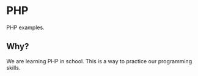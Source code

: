 # PHP
PHP examples. 

## Why?
We are learning PHP in school. This is a way to practice our programming skills.
